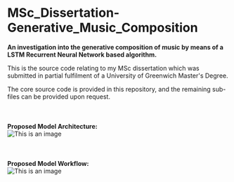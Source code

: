 # MSc_Dissertation-Generative_Music_Composition
**An investigation into the generative composition of music by means of a LSTM Recurrent Neural Network based algorithm.**

This is the source code relating to my MSc dissertation which was submitted in partial fulfilment of a University of Greenwich Master's Degree.

The core source code is provided in this repository, and the remaining sub-files can be provided upon request.
<br>
<br>
<br>
<br>
**Proposed Model Architecture:**
<br>
![This is an image](https://github.com/jjrosesagoro/README-Images/blob/main/msc_model_architecture.jpg?raw=true)
<br>
<br>
<br>
<br>
**Proposed Model Workflow:**
<br>
![This is an image](https://github.com/jjrosesagoro/README-Images/blob/main/msc_model_workflow.jpg)
